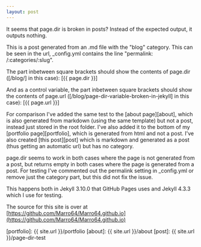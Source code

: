 ```yaml
---
layout: post
---
```


It seems that page.dir is broken in posts? Instead of the expected output, it outputs nothing. 

This is a post generated from an .md file with the "blog" category. This can be seen in the url, _config.yml contains the line "permalink: /:categories/:slug".

The part inbetween square brackets should show the contents of page.dir ([/blog/] in this case): [{{ page.dir }}]

And as a control variable, the part inbetween square brackets should show the contents of page.url ([/blog/page-dir-variable-broken-in-jekyll] in this case): [{{ page.url }}]



For comparison I've added the same test to the [about page][about], which is also generated from markdown (using the same template) but not a post, instead just stored in the root folder. I've also added it to the bottom of my [portfolio page][portfolio], which is generated from html and not a post.
I've also created [this post][post] which is markdown and generated as a post (thus getting an automatic url) but has no category.

page.dir seems to work in both cases where the page is not generated from a post, but returns empty in both cases where the page is generated from a post. For testing I've commented out the permalink setting in _config.yml or remove just the category part, but this did not fix the issue.

This happens both in Jekyll 3.10.0 that GitHub Pages uses and Jekyll 4.3.3 which I use for testing.

The source for this site is over at [https://github.com/Marro64/Marro64.github.io](https://github.com/Marro64/Marro64.github.io)

[portfolio]: {{ site.url }}/portfolio
[about]: {{ site.url }}/about
[post]: {{ site.url }}/page-dir-test